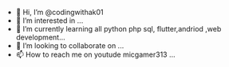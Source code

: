 - 👋 Hi, I’m @codingwithak01
- 👀 I’m interested in ...
- 🌱 I’m currently learning  all python php sql, flutter,andriod ,web development...
- 💞️ I’m looking to collaborate on ...
- 📫 How to reach me on youtude micgamer313 ...

<!---
codingwithak01/codingwithak01 is a ✨ special ✨ repository because its `README.md` (this file) appears on your GitHub profile.
You can click the Preview link to take a look at your changes.
--->

